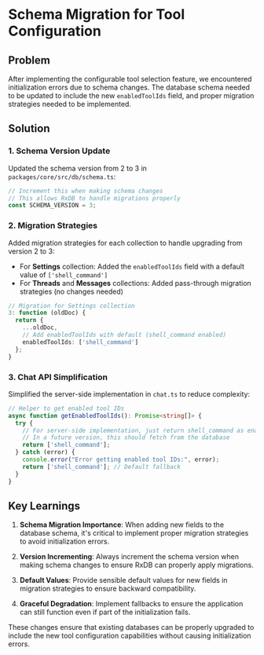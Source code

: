 # Schema Migration for Tool Configuration

## Problem

After implementing the configurable tool selection feature, we encountered initialization errors due to schema changes. The database schema needed to be updated to include the new `enabledToolIds` field, and proper migration strategies needed to be implemented.

## Solution

### 1. Schema Version Update

Updated the schema version from 2 to 3 in `packages/core/src/db/schema.ts`:

```typescript
// Increment this when making schema changes
// This allows RxDB to handle migrations properly
const SCHEMA_VERSION = 3;
```

### 2. Migration Strategies

Added migration strategies for each collection to handle upgrading from version 2 to 3:

- For **Settings** collection: Added the `enabledToolIds` field with a default value of `['shell_command']`
- For **Threads** and **Messages** collections: Added pass-through migration strategies (no changes needed)

```typescript
// Migration for Settings collection
3: function (oldDoc) {
  return {
    ...oldDoc,
    // Add enabledToolIds with default (shell_command enabled)
    enabledToolIds: ['shell_command']
  };
}
```

### 3. Chat API Simplification

Simplified the server-side implementation in `chat.ts` to reduce complexity:

```typescript
// Helper to get enabled tool IDs
async function getEnabledToolIds(): Promise<string[]> {
  try {
    // For server-side implementation, just return shell_command as enabled by default
    // In a future version, this should fetch from the database
    return ['shell_command'];
  } catch (error) {
    console.error("Error getting enabled tool IDs:", error);
    return ['shell_command']; // Default fallback
  }
}
```

## Key Learnings

1. **Schema Migration Importance**: When adding new fields to the database schema, it's critical to implement proper migration strategies to avoid initialization errors.

2. **Version Incrementing**: Always increment the schema version when making schema changes to ensure RxDB can properly apply migrations.

3. **Default Values**: Provide sensible default values for new fields in migration strategies to ensure backward compatibility.

4. **Graceful Degradation**: Implement fallbacks to ensure the application can still function even if part of the initialization fails.

These changes ensure that existing databases can be properly upgraded to include the new tool configuration capabilities without causing initialization errors.